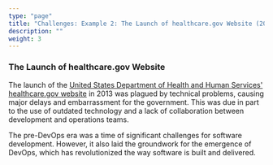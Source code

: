 ```yaml
---
type: "page"
title: "Challenges: Example 2: The Launch of healthcare.gov Website (2013)"
description: ""
weight: 3
---
```


### The Launch of healthcare.gov Website

The launch of the [United States Department of Health and Human Services' healthcare.gov website](https://d3.harvard.edu/platform-rctom/submission/the-failed-launch-of-www-healthcare-gov/) in 2013 was plagued by technical problems, causing major delays and embarrassment for the government. This was due in part to the use of outdated technology and a lack of collaboration between development and operations teams.

The pre-DevOps era was a time of significant challenges for software development. However, it also laid the groundwork for the emergence of DevOps, which has revolutionized the way software is built and delivered.